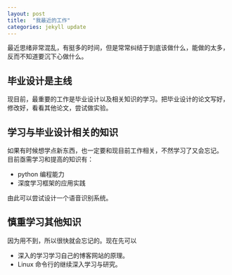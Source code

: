 ```yaml
---
layout: post
title:  "我最近的工作"
categories: jekyll update
---
```

最近思绪非常混乱，有挺多的时间，但是常常纠结于到底该做什么，能做的太多，反而不知道要沉下心做什么。

## 毕业设计是主线

现目前，最重要的工作是毕业设计以及相关知识的学习。把毕业设计的论文写好，修改好，看看其他论文，尝试做实验。

## 学习与毕业设计相关的知识

如果有时候想学点新东西，也一定要和现目前工作相关，不然学习了又会忘记。
目前亟需学习和提高的知识有：

- python 编程能力
- 深度学习框架的应用实践

由此可以尝试设计一个语音识别系统。

## 慎重学习其他知识

因为用不到，所以很快就会忘记的。现在先可以

- 深入的学习学习自己的博客网站的原理。
- Linux 命令行的继续深入学习与研究。

